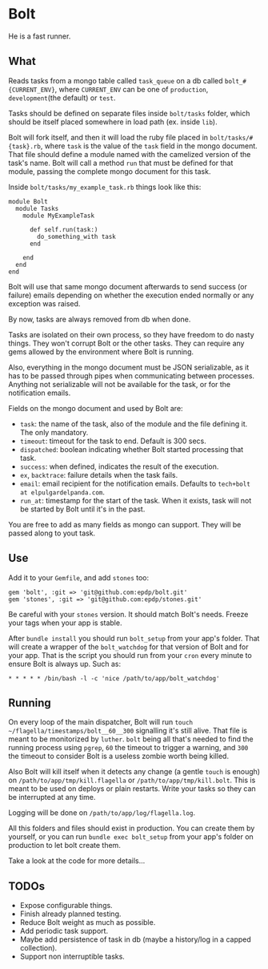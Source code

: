 # Bolt

He is a fast runner.

## What

Reads tasks from a mongo table called `task_queue` on a db called
`bolt_#{CURRENT_ENV}`, where `CURRENT_ENV` can be one of `production`,
`development`(the default) or `test`.

Tasks should be defined on separate files inside `bolt/tasks` folder, which
should be itself placed somewhere in load path (ex. inside `lib`).

Bolt will fork itself, and then it will load the ruby file placed in
`bolt/tasks/#{task}.rb`, where `task` is the value of the `task` field in the
mongo document. That file should define a module named with the camelized
version of the task's name. Bolt will call a method `run` that must be defined
for that module, passing the complete mongo document for this task.

Inside `bolt/tasks/my_example_task.rb` things look like this:

    module Bolt
      module Tasks
        module MyExampleTask

          def self.run(task:)
            do_something_with task
          end

        end
      end
    end

Bolt will use that same mongo document afterwards to send success (or failure)
emails depending on whether the execution ended normally or any exception was
raised.

By now, tasks are always removed from db when done.

Tasks are isolated on their own process, so they have freedom to do nasty
things. They won't corrupt Bolt or the other tasks. They can require any
gems allowed by the environment where Bolt is running.

Also, everything in the mongo document must be JSON serializable, as it has to
be passed through pipes when communicating between processes. Anything not
serializable will not be available for the task, or for the notification emails.

Fields on the mongo document and used by Bolt are:

* `task`: the name of the task, also of the module and the file defining it.
The only mandatory.
* `timeout`: timeout for the task to end. Default is 300 secs.
* `dispatched`: boolean indicating whether Bolt started processing that task.
* `success`: when defined, indicates the result of the execution.
* `ex`, `backtrace`: failure details when the task fails.
* `email`: email recipient for the notification emails. Defaults to
`tech+bolt at elpulgardelpanda.com`.
* `run_at`: timestamp for the start of the task. When it exists, task will not
be started by Bolt until it's in the past.

You are free to add as many fields as mongo can support. They will be passed
along to yout task.

## Use

Add it to your `Gemfile`, and add `stones` too:

    gem 'bolt', :git => 'git@github.com:epdp/bolt.git'
    gem 'stones', :git => 'git@github.com:epdp/stones.git'

Be careful with your `stones` version. It should match Bolt's needs. Freeze your
tags when your app is stable.

After `bundle install` you should run `bolt_setup` from your app's folder. That
will create a wrapper of the `bolt_watchdog` for that version of Bolt and for
your app. That is the script you should run from your `cron` every minute to
ensure Bolt is always up. Such as:

    * * * * * /bin/bash -l -c 'nice /path/to/app/bolt_watchdog'

## Running

On every loop of the main dispatcher, Bolt will run
`touch ~/flagella/timestamps/bolt__60__300` signalling it's still alive. That
file is meant to be monitorized by `luther`. `bolt` being all that's needed to
find the running process using `pgrep`, `60` the timeout to trigger a warning,
and `300` the timeout to consider Bolt is a useless zombie worth being killed.

Also Bolt will kill itself when it detects any change (a gentle `touch` is
enough) on `/path/to/app/tmp/kill.flagella` or `/path/to/app/tmp/kill.bolt`.
This is meant to be used on deploys or plain restarts. Write your tasks so they
can be interrupted at any time.

Logging will be done on `/path/to/app/log/flagella.log`.

All this folders and files should exist in production. You can create them by
yourself, or you can run `bundle exec bolt_setup` from your app's folder on
production to let bolt create them.


Take a look at the code for more details...

## TODOs

* Expose configurable things.
* Finish already planned testing.
* Reduce Bolt weight as much as possible.
* Add periodic task support.
* Maybe add persistence of task in db (maybe a history/log in a capped
collection).
* Support non interruptible tasks.


